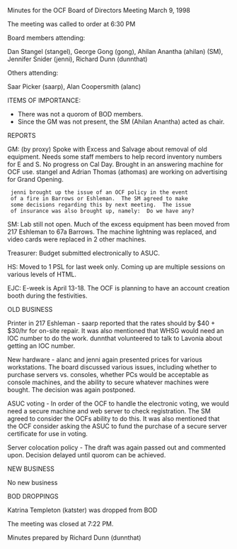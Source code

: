 Minutes for the OCF Board of Directors Meeting
March 9, 1998

The meeting was called to order at 6:30 PM

Board members attending:

Dan Stangel (stangel), George Gong (gong), Ahilan
Anantha (ahilan) (SM), Jennifer Snider (jenni),
Richard Dunn (dunnthat)


Others attending:

Saar Picker (saarp), Alan Coopersmith (alanc)


ITEMS OF IMPORTANCE:

* There was not a quorom of BOD members.
* Since the GM was not present, the SM (Ahilan Anantha)
  acted as chair.


REPORTS

GM:  (by proxy) Spoke with Excess and Salvage about removal
     of old equipment.  Needs some staff members to help
     record inventory numbers for E and S.  No progress on Cal
     Day.  Brought in an answering machine for OCF use.  stangel
     and Adrian Thomas (athomas) are working on advertising for
     Grand Opening.

     jenni brought up the issue of an OCF policy in the event
     of a fire in Barrows or Eshleman.  The SM agreed to make
     some decisions regarding this by next meeting.  The issue
     of insurance was also brought up, namely:  Do we have any?

SM:  Lab still not open.  Much of the excess equipment has been
     moved from 217 Eshleman to 67a Barrows.  The machine lightning
     was replaced, and video cards were replaced in 2 other machines.

Treasurer:
     Budget submitted electronically to ASUC. 

HS:  Moved to 1 PSL for last week only.  Coming up are multiple
     sessions on various levels of HTML.

EJC: E-week is April 13-18.  The OCF is planning to have an
     account creation booth during the festivities.


OLD BUSINESS

Printer in 217 Eshleman - saarp reported that the rates should
by $40 + $30/hr for on-site repair.  It was also mentioned that
WHSG would need an IOC number to do the work.  dunnthat volunteered
to talk to Lavonia about getting an IOC number.

New hardware - alanc and jenni again presented prices for various
workstations.  The board discussed various issues, including whether
to purchase servers vs. consoles, whether PCs would be acceptable
as console machines, and the ability to secure whatever machines
were bought.  The decision was again postponed.

ASUC voting - In order of the OCF to handle the electronic voting,
we would need a secure machine and web server to check registration.
The SM agreed to consider the OCFs ability to do this.  It was also
mentioned that the OCF consider asking the ASUC to fund the purchase
of a secure server certificate for use in voting.

Server colocation policy - The draft was again passed out and
commented upon.  Decision delayed until quorom can be achieved.

NEW BUSINESS

No new business


BOD DROPPINGS

Katrina Templeton (katster) was dropped from BOD


The meeting was closed at 7:22 PM.

Minutes prepared by Richard Dunn (dunnthat)
